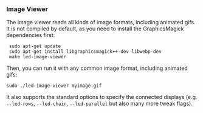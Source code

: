 ### Image Viewer ###

The image viewer reads all kinds of image formats, including animated gifs.
It is not compiled by default, as you need to install the GraphicsMagick
dependencies first:

     sudo apt-get update
     sudo apt-get install libgraphicsmagick++-dev libwebp-dev
     make led-image-viewer

Then, you can run it with any common image format, including animated gifs:

    sudo ./led-image-viewer myimage.gif

It also supports the standard options to specify the connected
displays (e.g. `--led-rows`, `--led-chain`, `--led-parallel` but also many more tweak
flags).
